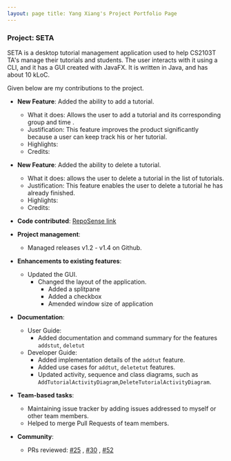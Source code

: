 ```yaml
---
layout: page title: Yang Xiang's Project Portfolio Page
---
```


### Project: SETA

SETA is a desktop tutorial management application used to help CS2103T TA's manage their tutorials and students. The
user interacts with it using a CLI, and it has a GUI created with JavaFX. It is written in Java, and has about 10 kLoC.

Given below are my contributions to the project.

* **New Feature**: Added the ability to add a tutorial.
    * What it does: Allows the user to add a tutorial and its corresponding group and time .
    * Justification: This feature improves the product significantly because a user can keep track his or her tutorial.
    * Highlights:
    * Credits:

* **New Feature**: Added the ability to delete a tutorial.
    * What it does: allows the user to delete a tutorial in the list of tutorials.
    * Justification: This feature enables the user to delete a tutorial he has already finished.
    * Highlights:
    * Credits:


* **Code contributed**: [RepoSense link]()

* **Project management**:
    * Managed releases v1.2 - v1.4 on Github.

* **Enhancements to existing features**:
  * Updated the GUI.
    * Changed the layout of the application.
      * Added a splitpane
      * Added a checkbox
      * Amended window size of application

* **Documentation**:
  * User Guide:
    * Added documentation and command summary for the features `addstut`, `deletut`
  * Developer Guide:
    * Added implementation details of the `addtut` feature.
    * Added use cases for `addtut`, `deletetut` features.
    * Updated activity, sequence and class diagrams, such as `AddTutorialActivityDiagram`,`DeleteTutorialActivityDiagram`.

* **Team-based tasks**:
  * Maintaining issue tracker by adding issues addressed to myself or other team members.
  * Helped to merge Pull Requests of team members.

* **Community**:
  * PRs reviewed: [\#25](https://github.com/AY2223S1-CS2103T-T08-4/tp/pull/25)
  , [\#30](https://github.com/AY2223S1-CS2103T-T08-4/tp/pull/30)
  , [\#52](https://github.com/AY2223S1-CS2103T-T08-4/tp/pull/52)

